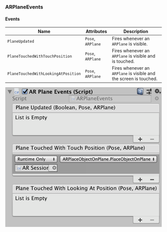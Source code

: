 ### ARPlaneEvents

#### Events

| Name | Attributes | Description |
| ---- | ---------- | ----------- |
| `PlaneUpdated` | `Pose`, `ARPlane` | Fires whenever an `ARPlane` is visible. |
| `PlaneTouchedWithTouchPosition` | `Pose`, `ARPlane` | Fires whenever an `ARPlane` is visible and is touched. |
| `PlaneTouchedWithLookingAtPosition` | `Pose`, `ARPlane` | Fires whenever an `ARPlane` is visible and the screen is touched. |

![](../Screenshots/ARPlaneEvents.png)
